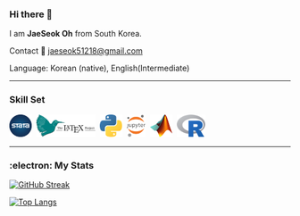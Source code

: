 ### Hi there 👋


I am **JaeSeok Oh** from South Korea.



Contact :e-mail: jaeseok51218@gmail.com

Language: Korean (native), English(Intermediate)

---
### Skill Set
[<img src="./Images/Stata.png" title="Stata" alt="Stata" width="40" height="40"/>](https://www.stata.com/)&nbsp;
[<img src="./Images/Latex.png" title="LaTeX" alt="LaTeX" width="106" height="40"/>](https://www.latex-project.org/)&nbsp;
[<img src="./Images/Python.png" title="Python" alt="Python" width="40" height="40"/>](https://www.python.org/)&nbsp;
[<img src="./Images/Jupyter.png" title="Jupyter" alt="Jupyter" width="34.5" height="40"/>](https://jupyter.org/)&nbsp;
[<img src="./Images/Matlab.png"  title="MATLAB" alt="MATLAB" width="40" height="40"/>](https://www.mathworks.com/products/matlab.html)&nbsp;
[<img src="./Images/R.png" title="R" alt="R" width="51" height="40"/>](https://www.r-project.org/)&nbsp;

---
### :electron: My Stats
[![GitHub Streak](http://github-readme-streak-stats.herokuapp.com?user=JaeSeok1218&theme=dark&background=000000)](https://git.io/streak-stats)

[![Top Langs](https://github-readme-stats.vercel.app/api/top-langs/?username=JaeSeok1218&exclude_repo=ECON-770-Exams&layout=compact&theme=vision-friendly-dark&langs_count=6&size_weight=0.5&count_weight=0.5)](https://github.com/anuraghazra/github-readme-stats)
